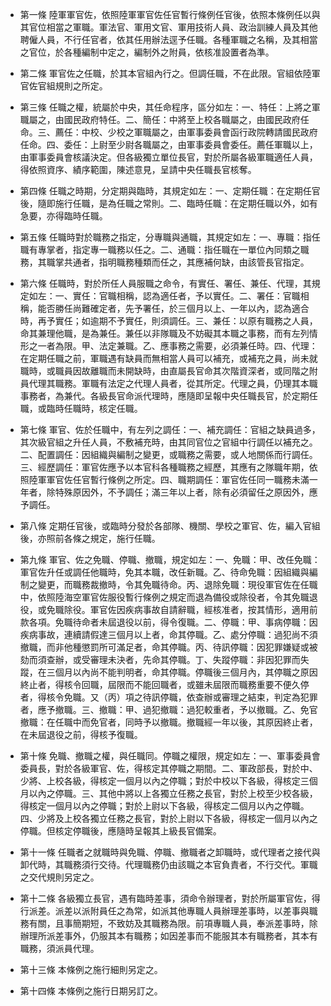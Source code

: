 * 第一條 陸軍軍官佐，依照陸軍軍官佐任官暫行條例任官後，依照本條例任以與其官位相當之軍職。軍法官、軍用文官、軍用技術人員、政治訓練人員及其他聘僱人員，不行任官者，依其任用辦法逕予任職。各種軍職之名稱，及其相當之官位，於各種編制中定之，編制外之附員，依核准設置者為準。

* 第二條 軍官佐之任職，於其本官組內行之。但調任職，不在此限。官組依陸軍官佐官組規則之所定。

* 第三條 任職之權，統屬於中央，其任命程序，區分如左：一、特任：上將之軍職屬之，由國民政府特任。二、簡任：中將至上校各職屬之，由國民政府任命。三、薦任：中校、少校之軍職屬之，由軍事委員會函行政院轉請國民政府任命。四、委任：上尉至少尉各職屬之，由軍事委員會委任。薦任軍職以上，由軍事委員會核議決定。但各級獨立單位長官，對於所屬各級軍職適任人員，得依照資序、績序範圍，陳述意見，呈請中央任職長官核奪。

* 第四條 任職之時期，分定期與臨時，其規定如左：一、定期任職：在定期任官後，隨即施行任職，是為任職之常則。二、臨時任職：在定期任職以外，如有急要，亦得臨時任職。

* 第五條 任職時對於職務之指定，分專職與通職，其規定如左：一、專職：指任職有專掌者，指定專一職務以任之。二、通職：指任職在一單位內同類之職務，其職掌共通者，指明職務種類而任之，其應補何缺，由該管長官指定。

* 第六條 任職時，對於所任人員服職之命令，有實任、署任、兼任、代理，其規定如左：一、實任：官職相稱，認為適任者，予以實任。二、署任：官職相稱，能否勝任尚難確定者，先予署任，於三個月以上、一年以內，認為適合時，再予實任；如逾期不予實任，則須調任。三、兼任：以原有職務之人員，命其兼理他職，是為兼任。兼任以非隊職及不妨礙其本職之事務，而有左列情形之一者為限。甲、法定兼職。乙、應事務之需要，必須兼任時。四、代理：在定期任職之前，軍職遇有缺員而無相當人員可以補充，或補充之員，尚未就職時，或職員因故離職而未開缺時，由直屬長官命其次階資深者，或同階之附員代理其職務。軍職有法定之代理人員者，從其所定。代理之員，仍理其本職事務者，為兼代。各級長官命派代理時，應隨即呈報中央任職長官，於定期任職，或臨時任職時，核定任職。

* 第七條 軍官、佐於任職中，有左列之調任：一、補充調任：官組之缺員過多，其次級官組之升任人員，不敷補充時，由其同官位之官組中行調任以補充之。二、配置調任：因組織與編制之變更，或職務之需要，或人地關係而行調任。三、經歷調任：軍官佐應予以本官科各種職務之經歷，其應有之隊職年期，依照陸軍軍官佐任官暫行條例之所定。四、職期調任：軍官佐任同一職務未滿一年者，除特殊原因外，不予調任；滿三年以上者，除有必須留任之原因外，應予調任。

* 第八條 定期任官後，或臨時分發於各部隊、機關、學校之軍官、佐，編入官組後，亦照前各條之規定，施行任職。

* 第九條 軍官、佐之免職、停職、撤職，規定如左：一、免職：甲、改任免職：軍官佐升任或調任他職時，免其本職，改任新職。乙、待命免職：因組織與編制之變更，而職務裁撤時，令其免職待命。丙、退除免職：現役軍官佐在任職中，依照陸海空軍官佐服役暫行條例之規定而退為備役或除役者，令其免職退役，或免職除役。軍官佐因疾病事故自請辭職，經核准者，按其情形，適用前款各項。免職待命者未屆退役以前，得令復職。二、停職：甲、事病停職：因疾病事故，連續請假達三個月以上者，命其停職。乙、處分停職：過犯尚不須撤職，而非他種懲罰所可滿足者，命其停職。丙、待訊停職：因犯罪嫌疑或被劾而須查辦，或受審理未決者，先命其停職。丁、失蹤停職：非因犯罪而失蹤，在三個月以內尚不能判明者，命其停職。停職後三個月內，其停職之原因終止者，得核令回職，屆限而不能回職者，或雖未屆限而職務重要不便久停者，得核令免職。又（丙）項之待訊停職，依查辦或審理之結束，判定為犯罪者，應予撤職。三、撤職：甲、過犯撤職：過犯較重者，予以撤職。乙、免官撤職：在任職中而免官者，同時予以撤職。撤職經一年以後，其原因終止者，在未屆退役之前，得核予復職。

* 第十條 免職、撤職之權，與任職同。停職之權限，規定如左：一、軍事委員會委員長，對於各級軍官、佐，得核定其停職之期間。二、軍政部長，對於中、少將、上校各級，得核定一個月以內之停職；對於中校以下各級，得核定三個月以內之停職。三、其他中將以上各獨立任務之長官，對於上校至少校各級，得核定一個月以內之停職；對於上尉以下各級，得核定二個月以內之停職。四、少將及上校各獨立任務之長官，對於上尉以下各級，得核定一個月以內之停職。但核定停職後，應隨時呈報其上級長官備案。

* 第十一條 任職者之就職時與免職、停職、撤職者之卸職時，或代理者之接代與卸代時，其職務須行交待。代理職務仍由該職之本官負責者，不行交代。軍職之交代規則另定之。

* 第十二條 各級獨立長官，遇有臨時差事，須命令辦理者，對於所屬軍官佐，得行派差。派差以派附員任之為常，如派其他專職人員辦理差事時，以差事與職務有關，且事簡期短，不致妨及其職務為限。前項專職人員，奉派差事時，除辦理所派差事外，仍服其本有職務；如因差事而不能服其本有職務者，其本有職務，須派員代理。

* 第十三條 本條例之施行細則另定之。

* 第十四條 本條例之施行日期另訂之。

